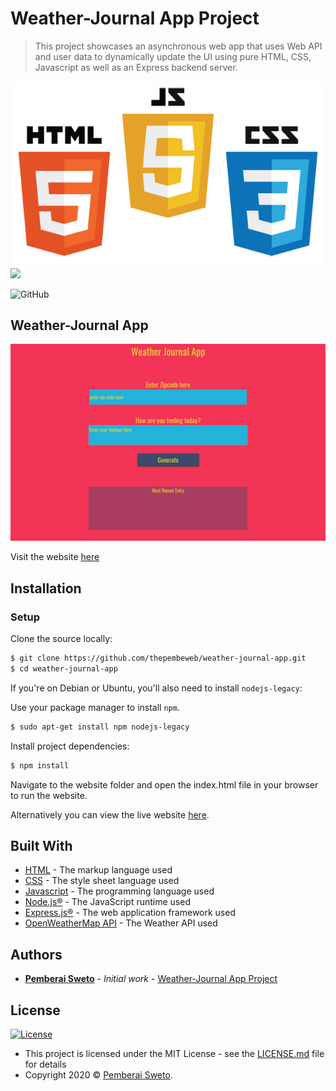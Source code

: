 ﻿# Weather-Journal App Project

> This project showcases an asynchronous web app that uses Web API and user data to dynamically update the UI using pure HTML, CSS, Javascript as well as an Express backend server.

![](html-js-css-logo.png)![](https://upload.wikimedia.org/wikipedia/commons/thumb/d/d9/Node.js_logo.svg/200px-Node.js_logo.svg.png)

![GitHub](https://img.shields.io/github/license/mashape/apistatus.svg)

## Weather-Journal App

![](weather-journal-app-screenshot.jpg)

Visit the website [here](https://thepembeweb.github.io/weather-journal-app/website/index.html)

## Installation

### Setup

Clone the source locally:

```sh
$ git clone https://github.com/thepembeweb/weather-journal-app.git
$ cd weather-journal-app
```
If you're on Debian or Ubuntu, you'll also need to install
`nodejs-legacy`:

Use your package manager to install `npm`.

```sh
$ sudo apt-get install npm nodejs-legacy
```

Install project dependencies:

```sh
$ npm install
```
Navigate to the website folder and open the index.html file in your browser to run the website.

Alternatively you can view the live website [here](https://thepembeweb.github.io/weather-journal-app/website/index.html).

## Built With

* [HTML](https://en.wikipedia.org/wiki/HTML) - The markup language used
* [CSS](https://en.wikipedia.org/wiki/Cascading_Style_Sheets) - The style sheet language used
* [Javascript](https://en.wikipedia.org/wiki/JavaScript) - The programming language used
* [Node.js®](https://nodejs.org/) - The JavaScript runtime used
* [Express.js®](https://nodejs.org/) - The web application framework used
* [OpenWeatherMap API](https://openweathermap.org/api/) - The Weather API used

## Authors

* **[Pemberai Sweto](https://github.com/thepembeweb)** - *Initial work* - [Weather-Journal App Project](https://github.com/thepembeweb/weather-journal-app)

## License

[![License](http://img.shields.io/:license-mit-green.svg?style=flat-square)](http://badges.mit-license.org)

- This project is licensed under the MIT License - see the [LICENSE.md](LICENSE.md) file for details
- Copyright 2020 © [Pemberai Sweto](https://github.com/thepembeweb).




